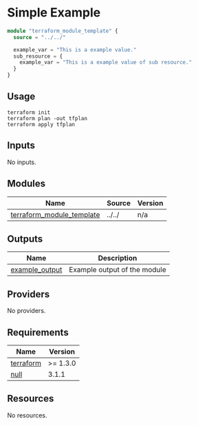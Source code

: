 # Simple Example

```terraform
module "terraform_module_template" {
  source = "../../"

  example_var = "This is a example value."
  sub_resource = {
    example_var = "This is a example value of sub resource."
  }
}
```

## Usage
```
terraform init
terraform plan -out tfplan
terraform apply tfplan
```

<!-- BEGIN_TF_DOCS -->




## Inputs

No inputs.

## Modules

| Name | Source | Version |
|------|--------|---------|
| <a name="module_terraform_module_template"></a> [terraform\_module\_template](#module\_terraform\_module\_template) | ../../ | n/a |

## Outputs

| Name | Description |
|------|-------------|
| <a name="output_example_output"></a> [example\_output](#output\_example\_output) | Example output of the module |

## Providers

No providers.

## Requirements

| Name | Version |
|------|---------|
| <a name="requirement_terraform"></a> [terraform](#requirement\_terraform) | >= 1.3.0 |
| <a name="requirement_null"></a> [null](#requirement\_null) | 3.1.1 |

## Resources

No resources.
<!-- END_TF_DOCS -->
